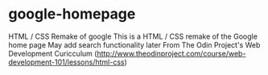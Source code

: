 # google-homepage
HTML / CSS Remake of google
This is a HTML / CSS remake of the Google home page
May add search functionality later
From The Odin Project's Web Development Curicculum (http://www.theodinproject.com/course/web-development-101/lessons/html-css)

